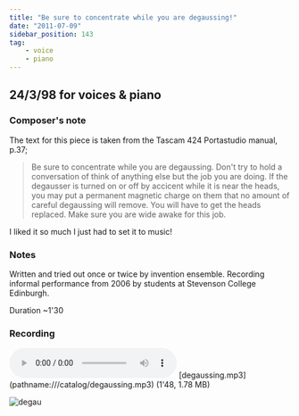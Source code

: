 ```yaml
---
title: "Be sure to concentrate while you are degaussing!"
date: "2011-07-09"
sidebar_position: 143
tag:
    - voice
    - piano
---
```


## 24/3/98 for voices & piano



### Composer's note

The text for this piece is taken from the Tascam 424 Portastudio manual, p.37;

> Be sure to concentrate while you are degaussing. Don't try to hold a conversation of think of anything else but the job you are doing. If the degausser is turned on or off by accicent while it is near the heads, you may put a permanent magnetic charge on them that no amount of careful degaussing will remove. You will have to get the heads replaced. Make sure you are wide awake for this job.

I liked it so much I just had to set it to music!

### Notes

Written and tried out once or twice by invention ensemble. Recording informal performance from 2006 by students at Stevenson College Edinburgh.

Duration ~1'30

### Recording

<audio controls>
  <source src="/catalog/degaussing.mp3"/>
</audio>
[degaussing.mp3](pathname:///catalog/degaussing.mp3) (1'48, 1.78 MB)

![](/img/degau.png "degau")
